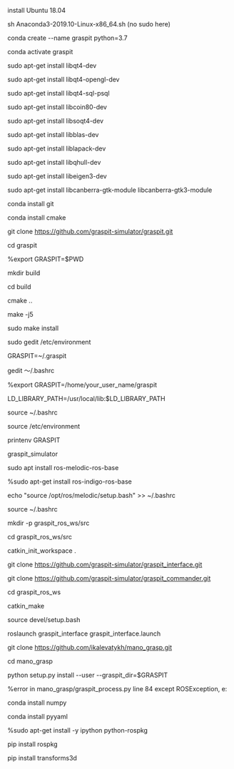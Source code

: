 install Ubuntu 18.04

sh Anaconda3-2019.10-Linux-x86_64.sh (no sudo here)

conda create --name graspit python=3.7

conda activate graspit

sudo apt-get install libqt4-dev

sudo apt-get install libqt4-opengl-dev

sudo apt-get install libqt4-sql-psql

sudo apt-get install libcoin80-dev

sudo apt-get install libsoqt4-dev

sudo apt-get install libblas-dev

sudo apt-get install liblapack-dev

sudo apt-get install libqhull-dev

sudo apt-get install libeigen3-dev

sudo apt-get install libcanberra-gtk-module libcanberra-gtk3-module 

conda install git

conda install cmake

git clone https://github.com/graspit-simulator/graspit.git

cd graspit

%export GRASPIT=$PWD

mkdir build

cd build

cmake ..

make -j5

sudo make install

sudo gedit /etc/environment

GRASPIT=~/.graspit

gedit ～/.bashrc

%export GRASPIT=/home/your_user_name/graspit

LD_LIBRARY_PATH=/usr/local/lib:$LD_LIBRARY_PATH

source ~/.bashrc

source /etc/environment

printenv GRASPIT

graspit_simulator 

sudo apt install ros-melodic-ros-base

%sudo apt-get install ros-indigo-ros-base

echo "source /opt/ros/melodic/setup.bash" >> ~/.bashrc

source ~/.bashrc

mkdir -p graspit_ros_ws/src

cd graspit_ros_ws/src

catkin_init_workspace . 

git clone https://github.com/graspit-simulator/graspit_interface.git

git clone https://github.com/graspit-simulator/graspit_commander.git

cd graspit_ros_ws

catkin_make

source devel/setup.bash

roslaunch graspit_interface graspit_interface.launch

git clone https://github.com/ikalevatykh/mano_grasp.git

cd mano_grasp

python setup.py install --user --graspit_dir=$GRASPIT

%error in mano_grasp/graspit_process.py line 84  except ROSException, e:

conda install numpy

conda install pyyaml

%sudo apt-get install -y ipython python-rospkg

pip install rospkg

pip install transforms3d